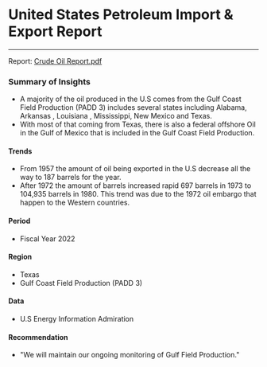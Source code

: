 # United States Petroleum Import & Export Report
------
Report: [Crude Oil Report.pdf](https://github.com/user-attachments/files/15934908/Crude.Oil.Report.pdf)

### Summary of Insights
- A majority of the oil produced in the U.S comes from the Gulf Coast Field Production (PADD 3) includes several states including Alabama, Arkansas , Louisiana , Mississippi, New Mexico and Texas. 
- With most of that coming from Texas, there is also a federal offshore Oil in the Gulf of Mexico that is included in the Gulf Coast Field Production.

#### Trends
- From 1957 the amount of oil being exported in the U.S decrease all the way to 187 barrels for the year. 
- After 1972 the amount of barrels increased rapid 697 barrels in 1973 to 104,935 barrels in 1980. This trend was due to the 1972 oil embargo that happen to the Western countries.

#### Period 
- Fiscal Year 2022

####  Region
- Texas
- Gulf Coast Field Production (PADD 3)

#### Data 
- U.S Energy Information Admiration

#### Recommendation
- "We will maintain our ongoing monitoring of Gulf Field Production."


